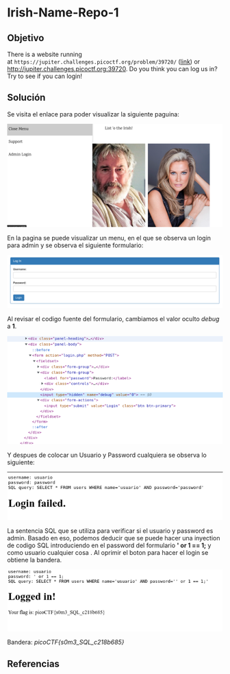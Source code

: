 # Irish-Name-Repo-1

## Objetivo

There is a website running at `https://jupiter.challenges.picoctf.org/problem/39720/` ([link](https://jupiter.challenges.picoctf.org/problem/39720/)) or http://jupiter.challenges.picoctf.org:39720. Do you think you can log us in? Try to see if you can login!

## Solución

Se visita el enlace para poder visualizar la siguiente paguina:

![img-index](img-index.png)

En la pagina se puede visualizar un menu, en el que se observa un login para admin y se observa el siguiente formulario:

![img-formulario](img-formulario.png)

Al revisar el codigo fuente del formulario, cambiamos el valor oculto *debug* a **1**.

![img-code](img-code.png)

Y despues de colocar un Usuario y Password cualquiera se observa lo siguiente:

![img-sql](img-sql.png)

La sentencia SQL que se utiliza para verificar si el usuario y password es admin. Basado en eso, podemos deducir que se puede hacer una inyection de codigo SQL introduciendo en el password del formulario **' or 1 == 1;** y como usuario cualquier cosa . Al oprimir el boton para hacer el login se obtiene la bandera.

![img-bandera](img-bandera.png)

Bandera: *picoCTF{s0m3_SQL_c218b685}*

## Referencias
